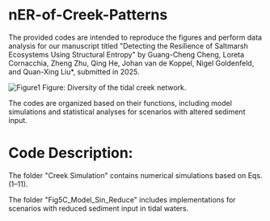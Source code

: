 # nER-of-Creek-Patterns

The provided codes are intended to reproduce the figures and perform data analysis for our manuscript titled "Detecting the Resilience of Saltmarsh Ecosystems Using Structural Entropy" by Guang-Cheng Cheng, Loreta Cornacchia, Zheng Zhu, Qing He, Johan van de Koppel, Nigel Goldenfeld, and Quan-Xing Liu*, submitted in 2025.

![Figure1](Figure1.jpg)
Figure: Diversity of the tidal creek network.

The codes are organized based on their functions, including model simulations and statistical analyses for scenarios with altered sediment input.

# Code Description:

The folder "Creek Simulation" contains numerical simulations based on Eqs. (1–11).

The folder "Fig5C_Model_Sin_Reduce" includes implementations for scenarios with reduced sediment input in tidal waters.
